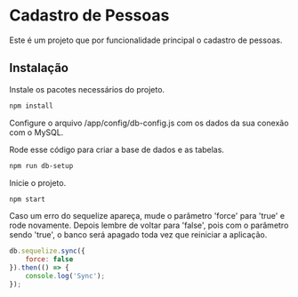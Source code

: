 # Cadastro de Pessoas

Este é um projeto que por funcionalidade principal o cadastro de pessoas.

## Instalação

Instale os pacotes necessários do projeto.

```bash
npm install
```

Configure o arquivo /app/config/db-config.js com os dados da sua conexão com o MySQL.

Rode esse código para criar a base de dados e as tabelas.

```bash
npm run db-setup
```

Inicie o projeto.

```bash
npm start
```

Caso um erro do sequelize apareça, mude o parâmetro 'force' para 'true' e rode novamente. Depois lembre de voltar para 'false', pois com o parâmetro sendo 'true', o banco será apagado toda vez que reiniciar a aplicação.

```javascript
db.sequelize.sync({
    force: false
}).then(() => {
    console.log('Sync');
});
```

